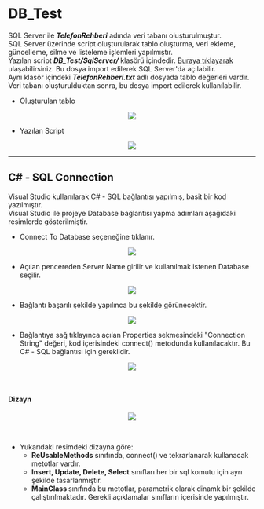 # DB_Test

SQL Server ile ***TelefonRehberi*** adında veri tabanı oluşturulmuştur.<br>
SQL Server üzerinde script oluşturularak tablo oluşturma, veri ekleme, güncelleme, silme ve listeleme işlemleri yapılmıştır.<br>
Yazılan script ***DB_Test/SqlServer/*** klasörü içindedir. [Buraya tıklayarak](https://github.com/AliOzkn/DB_Test/blob/master/DB_Test/SqlServer/Telefon_Rehberi_Query.sql) ulaşabilirsiniz. Bu dosya import edilerek SQL Server'da açılabilir. <br>
Aynı klasör içindeki ***TelefonRehberi.txt*** adlı dosyada tablo değerleri vardır. Veri tabanı oluşturulduktan sonra, bu dosya import edilerek kullanılabilir.
  - Oluşturulan tablo
<p align="center">
 <img src="https://user-images.githubusercontent.com/107454207/214802868-c096da58-1d7e-4fe4-a577-fec92f5b3b4b.png"/>
</p>

  - Yazılan Script
  <p align="center">
 <img src="https://user-images.githubusercontent.com/107454207/214802887-5265f821-6d48-48d3-875f-0e3e8b0dc552.png"/>
</p>

---

## C# - SQL Connection
Visual Studio kullanılarak C# - SQL bağlantısı yapılmış, basit bir kod yazılmıştır. <br>
Visual Studio ile projeye Database bağlantısı yapma adımları aşağıdaki resimlerde gösterilmiştir.<br>

  - Connect To Database seçeneğine tıklanır.
<p align="center">
 <img src="https://user-images.githubusercontent.com/107454207/214686980-ac48f633-0bfc-45d0-858a-2597c83e0643.png"/>
</p>

  - Açılan pencereden Server Name girilir ve kullanılmak istenen Database seçilir.
  
  <p align="center">
 <img src="https://user-images.githubusercontent.com/107454207/214686994-d8dfcf52-36ad-4edb-8a8b-826da2050194.png"/>
</p>

  - Bağlantı başarılı şekilde yapılınca bu şekilde görünecektir.
  
  <p align="center">
 <img src="https://user-images.githubusercontent.com/107454207/214687010-79470216-4bdf-4476-b887-b1b3ffd4e13b.png"/>
</p>

  - Bağlantıya sağ tıklayınca açılan Properties sekmesindeki "Connection String" değeri, kod içerisindeki connect() metodunda kullanılacaktır. Bu C# - SQL bağlantısı için gereklidir.
  
  <p align="center">
 <img src="https://user-images.githubusercontent.com/107454207/214687019-8156f6cc-4785-4e98-bfe3-8cf147af2837.png"/>
</p> <br>

<h4>Dizayn</h4>
 <p align="center">
 <img src="https://user-images.githubusercontent.com/107454207/214803379-fe906b5e-93a4-4694-a2f2-aed95a452ad5.png"/>
</p> <br>

- Yukarıdaki resimdeki dizayna göre:
  - <b>ReUsableMethods</b> sınıfında, connect() ve tekrarlanarak kullanacak metotlar vardır.
  - <b> Insert, Update, Delete, Select</b> sınıfları her bir sql komutu için ayrı şekilde tasarlanmıştır.
  - <b> MainClass </b> sınıfında bu metotlar, parametrik olarak dinamk bir şekilde çalıştırılmaktadır. Gerekli açıklamalar sınıfların içerisinde yapılmıştır.

